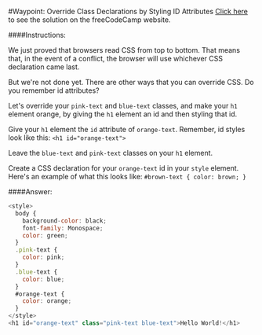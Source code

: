 #Waypoint: Override Class Declarations by Styling ID Attributes
<a href="http://freecodecamp.com/challenges/Waypoint:%20Override%20Class%20Declarations%20by%20Styling%20ID%20Attributes?solution=%3Cstyle%3E%0A%20%20body%20%7B%0A%20%20%20%20background-color%3A%20black%3B%0A%20%20%20%20font-family%3A%20Monospace%3B%0A%20%20%20%20color%3A%20green%3B%0A%20%20%7D%0A%20%20.pink-text%20%7B%0A%20%20%20%20color%3A%20pink%3B%0A%20%20%7D%0A%20%20.blue-text%20%7B%0A%20%20%20%20color%3A%20blue%3B%0A%20%20%7D%0A%20%20%23orange-text%20%7B%0A%20%20%20%20color%3A%20orange%3B%0A%20%20%7D%0A%3C%2Fstyle%3E%0A%3Ch1%20id%3D%22orange-text%22%20class%3D%22pink-text%20blue-text%22%3EHello%20World!%3C%2Fh1%3E%0A" target="_blank">Click here</a> to see the solution on the freeCodeCamp website.


####Instructions:
<p class="wrappable negative-10">We just proved that browsers read CSS from top to bottom. That means that, in the event of a conflict, the browser will use whichever CSS declaration came last.</p><p class="wrappable negative-10">But we&apos;re not done yet. There are other ways that you can override CSS. Do you remember id attributes?</p><p class="wrappable negative-10">Let&apos;s override your <code>pink-text</code> and <code>blue-text</code> classes, and make your <code>h1</code> element orange, by giving the <code>h1</code> element an id and then styling that id.</p><p class="wrappable negative-10">Give your <code>h1</code> element the <code>id</code> attribute of <code>orange-text</code>. Remember, id styles look like this: <code>&lt;h1 id=&quot;orange-text&quot;&gt;</code></p><p class="wrappable negative-10">Leave the <code>blue-text</code> and <code>pink-text</code> classes on your <code>h1</code> element.</p><p class="wrappable negative-10">Create a CSS declaration for your <code>orange-text</code> id in your <code>style</code> element. Here&apos;s an example of what this looks like: <code>#brown-text { color: brown; }</code></p><div class="negative-bottom-margin-30"></div>


####Answer:
```javascript
<style>
  body {
    background-color: black;
    font-family: Monospace;
    color: green;
  }
  .pink-text {
    color: pink;
  }
  .blue-text {
    color: blue;
  }
  #orange-text {
    color: orange;
  }
</style>
<h1 id="orange-text" class="pink-text blue-text">Hello World!</h1>

```